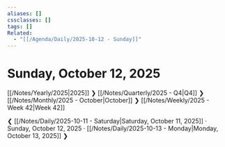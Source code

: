 ```yaml
---
aliases: []
cssclasses: []
tags: []
Related:
  - "[[/Agenda/Daily/2025-10-12 - Sunday]]"
---
```

# Sunday, October 12, 2025

[[/Notes/Yearly/2025|2025]] ❯ [[/Notes/Quarterly/2025 - Q4|Q4]] ❯ [[/Notes/Monthly/2025 - October|October]] ❯ [[/Notes/Weekly/2025 - Week 42|Week 42]]

❮ [[/Notes/Daily/2025-10-11 - Saturday|Saturday, October 11, 2025]] · Sunday, October 12, 2025 · [[/Notes/Daily/2025-10-13 - Monday|Monday, October 13, 2025]] ❯


